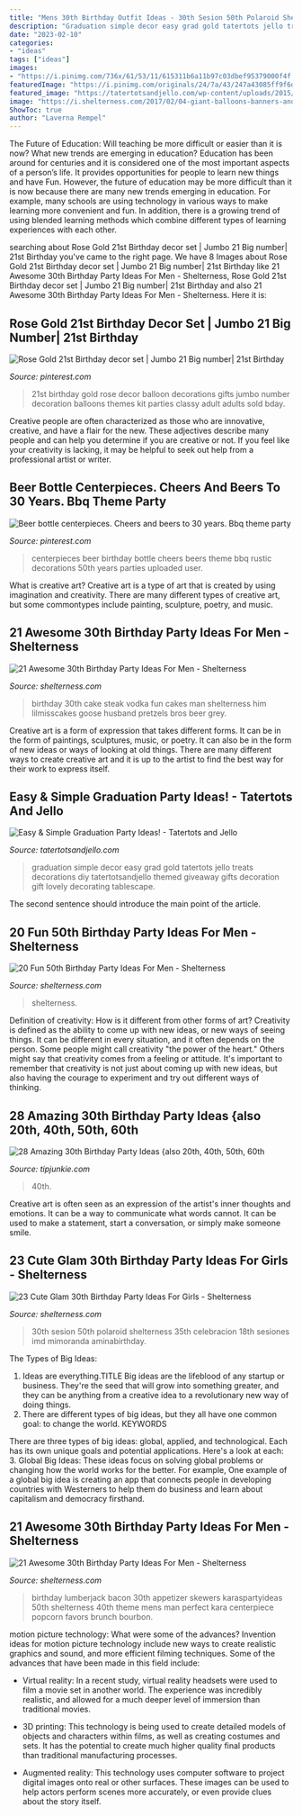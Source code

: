 ```yaml
---
title: "Mens 30th Birthday Outfit Ideas - 30th Sesion 50th Polaroid Shelterness 35th Celebracion 18th Sesiones Imd Mimoranda Aminabirthday"
description: "Graduation simple decor easy grad gold tatertots jello treats decorations diy tatertotsandjello themed giveaway gifts decoration gift lovely decorating tablescape"
date: "2023-02-10"
categories:
- "ideas"
tags: ["ideas"]
images:
- "https://i.pinimg.com/736x/61/53/11/615311b6a11b97c03dbef95379000f4f.jpg"
featuredImage: "https://i.pinimg.com/originals/24/7a/43/247a43085ff9f6d379c3245437881262.jpg"
featured_image: "https://tatertotsandjello.com/wp-content/uploads/2015/04/grad.party_.ideas_.tatertotsandjello.com-0.jpg"
image: "https://i.shelterness.com/2017/02/04-giant-balloons-banners-and-garlands.jpg"
ShowToc: true
author: "Laverna Rempel"
---
```



The Future of Education: Will teaching be more difficult or easier than it is now? What new trends are emerging in education?
Education has been around for centuries and it is considered one of the most important aspects of a person’s life. It provides opportunities for people to learn new things and have Fun. However, the future of education may be more difficult than it is now because there are many new trends emerging in education. For example, many schools are using technology in various ways to make learning more convenient and fun. In addition, there is a growing trend of using blended learning methods which combine different types of learning experiences with each other.

	

		
searching about Rose Gold 21st Birthday decor set | Jumbo 21 Big number| 21st Birthday you've came to the right page. We have 8 Images about Rose Gold 21st Birthday decor set | Jumbo 21 Big number| 21st Birthday like 21 Awesome 30th Birthday Party Ideas For Men - Shelterness, Rose Gold 21st Birthday decor set | Jumbo 21 Big number| 21st Birthday and also 21 Awesome 30th Birthday Party Ideas For Men - Shelterness. Here it is:
		
    
## Rose Gold 21st Birthday Decor Set | Jumbo 21 Big Number| 21st Birthday

<img loading=lazy src="https://i.pinimg.com/736x/61/53/11/615311b6a11b97c03dbef95379000f4f.jpg" onerror="this.onerror=null;this.src='https://tse4.mm.bing.net/th?id=OIP.Frljurv3DcDqSMjA2YL0rAHaHT&amp;pid=15.1';" alt="Rose Gold 21st Birthday decor set | Jumbo 21 Big number| 21st Birthday">

_Source: pinterest.com_

>21st birthday gold rose decor balloon decorations gifts jumbo number decoration balloons themes kit parties classy adult adults sold bday. 

	

Creative people are often characterized as those who are innovative, creative, and have a flair for the new. These adjectives describe many people and can help you determine if you are creative or not. If you feel like your creativity is lacking, it may be helpful to seek out help from a professional artist or writer.

    
## Beer Bottle Centerpieces. Cheers And Beers To 30 Years. Bbq Theme Party

<img loading=lazy src="https://i.pinimg.com/originals/24/7a/43/247a43085ff9f6d379c3245437881262.jpg" onerror="this.onerror=null;this.src='https://tse3.mm.bing.net/th?id=OIP.Y071ATuBJs9rUj0-X8x5UgHaJ4&amp;pid=15.1';" alt="Beer bottle centerpieces. Cheers and beers to 30 years. Bbq theme party">

_Source: pinterest.com_

>centerpieces beer birthday bottle cheers beers theme bbq rustic decorations 50th years parties uploaded user. 

	

What is creative art?
Creative art is a type of art that is created by using imagination and creativity. There are many different types of creative art, but some commontypes include painting, sculpture, poetry, and music.

    
## 21 Awesome 30th Birthday Party Ideas For Men - Shelterness

<img loading=lazy src="https://i.shelterness.com/2017/02/22-steak-30th-birthday-cake-for-fun.jpg" onerror="this.onerror=null;this.src='https://tse4.mm.bing.net/th?id=OIP.AOU1sh_wknLpA6RV42UatAHaLw&amp;pid=15.1';" alt="21 Awesome 30th Birthday Party Ideas For Men - Shelterness">

_Source: shelterness.com_

>birthday 30th cake steak vodka fun cakes man shelterness him lilmisscakes goose husband pretzels bros beer grey. 

	

Creative art is a form of expression that takes different forms. It can be in the form of paintings, sculptures, music, or poetry. It can also be in the form of new ideas or ways of looking at old things. There are many different ways to create creative art and it is up to the artist to find the best way for their work to express itself.

    
## Easy &amp; Simple Graduation Party Ideas! - Tatertots And Jello

<img loading=lazy src="https://tatertotsandjello.com/wp-content/uploads/2015/04/grad.party_.ideas_.tatertotsandjello.com-0.jpg" onerror="this.onerror=null;this.src='https://tse4.mm.bing.net/th?id=OIP.F-0bK4up_GCcKYeXWf8uHQHaJ4&amp;pid=15.1';" alt="Easy &amp; Simple Graduation Party Ideas! - Tatertots and Jello">

_Source: tatertotsandjello.com_

>graduation simple decor easy grad gold tatertots jello treats decorations diy tatertotsandjello themed giveaway gifts decoration gift lovely decorating tablescape. 

	

The second sentence should introduce the main point of the article.

    
## 20 Fun 50th Birthday Party Ideas For Men - Shelterness

<img loading=lazy src="https://i.shelterness.com/2017/02/20-fun-and-bold-50th-birthday-cake.jpg" onerror="this.onerror=null;this.src='https://tse2.mm.bing.net/th?id=OIP.eKDatM6I1zEz1-yRImVVlgHaFj&amp;pid=15.1';" alt="20 Fun 50th Birthday Party Ideas For Men - Shelterness">

_Source: shelterness.com_

>shelterness. 

	

Definition of creativity: How is it different from other forms of art?
Creativity is defined as the ability to come up with new ideas, or new ways of seeing things. It can be different in every situation, and it often depends on the person. Some people might call creativity "the power of the heart." Others might say that creativity comes from a feeling or attitude. It's important to remember that creativity is not just about coming up with new ideas, but also having the courage to experiment and try out different ways of thinking.

    
## 28 Amazing 30th Birthday Party Ideas {also 20th, 40th, 50th, 60th

<img loading=lazy src="https://cdn.tipjunkie.com/wp-content/uploads/cache/7c/36/7c36568d326abd1670f793811aac8f41.jpg" onerror="this.onerror=null;this.src='https://tse2.mm.bing.net/th?id=OIP.ZtxZvpdWYTb6Xjh8j7_KkQHaJ3&amp;pid=15.1';" alt="28 Amazing 30th Birthday Party Ideas {also 20th, 40th, 50th, 60th">

_Source: tipjunkie.com_

>40th. 

	

Creative art is often seen as an expression of the artist's inner thoughts and emotions. It can be a way to communicate what words cannot. It can be used to make a statement, start a conversation, or simply make someone smile.

    
## 23 Cute Glam 30th Birthday Party Ideas For Girls - Shelterness

<img loading=lazy src="https://i.shelterness.com/2017/02/04-giant-balloons-banners-and-garlands.jpg" onerror="this.onerror=null;this.src='https://tse1.mm.bing.net/th?id=OIP.uexFYFHb_cbRifhb0lJRcQHaJ4&amp;pid=15.1';" alt="23 Cute Glam 30th Birthday Party Ideas For Girls - Shelterness">

_Source: shelterness.com_

>30th sesion 50th polaroid shelterness 35th celebracion 18th sesiones imd mimoranda aminabirthday. 

	

The Types of Big Ideas:
1. Ideas are everything.TITLE
Big ideas are the lifeblood of any startup or business. They're the seed that will grow into something greater, and they can be anything from a creative idea to a revolutionary new way of doing things.
2. There are different types of big ideas, but they all have one common goal: to change the world. KEYWORDS

There are three types of big ideas: global, applied, and technological. Each has its own unique goals and potential applications. Here's a look at each: 
3. Global Big Ideas: These ideas focus on solving global problems or changing how the world works for the better. For example, One example of a global big idea is creating an app that connects people in developing countries with Westerners to help them do business and learn about capitalism and democracy firsthand. 

    
## 21 Awesome 30th Birthday Party Ideas For Men - Shelterness

<img loading=lazy src="https://i.shelterness.com/2017/02/14-bacon-skewers-will-be-a-perfect-appetizer.jpg" onerror="this.onerror=null;this.src='https://tse3.mm.bing.net/th?id=OIP.o1yr4zsQt4DdBeZsY0MuXwHaLG&amp;pid=15.1';" alt="21 Awesome 30th Birthday Party Ideas For Men - Shelterness">

_Source: shelterness.com_

>birthday lumberjack bacon 30th appetizer skewers karaspartyideas 50th shelterness 40th theme mens man perfect kara centerpiece popcorn favors brunch bourbon. 

	

motion picture technology: What were some of the advances?
Invention ideas for motion picture technology include new ways to create realistic graphics and sound, and more efficient filming techniques. Some of the advances that have been made in this field include: 
- Virtual reality: In a recent study, virtual reality headsets were used to film a movie set in another world. The experience was incredibly realistic, and allowed for a much deeper level of immersion than traditional movies. 

- 3D printing: This technology is being used to create detailed models of objects and characters within films, as well as creating costumes and sets. It has the potential to create much higher quality final products than traditional manufacturing processes. 

- Augmented reality: This technology uses computer software to project digital images onto real or other surfaces. These images can be used to help actors perform scenes more accurately, or even provide clues about the story itself.

